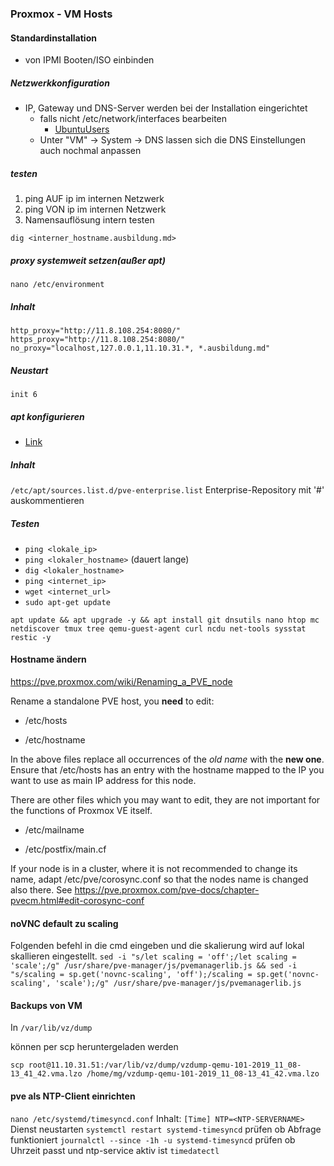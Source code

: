 ### Proxmox - VM Hosts
#### Standardinstallation
* von IPMI Booten/ISO einbinden
##### Netzwerkkonfiguration
* IP, Gateway und DNS-Server werden bei der Installation eingerichtet
  * falls nicht /etc/network/interfaces bearbeiten
    * [UbuntuUsers](https://wiki.ubuntuusers.de/interfaces/)
  * Unter "VM" -> System -> DNS lassen sich die DNS Einstellungen auch nochmal anpassen

##### testen
1. ping AUF ip im internen Netzwerk
2. ping VON ip im internen Netzwerk
5. Namensauflösung intern testen

`dig <interner_hostname.ausbildung.md>`

##### proxy systemweit setzen(außer apt)
`nano /etc/environment`

##### Inhalt
```
http_proxy="http://11.8.108.254:8080/"
https_proxy="http://11.8.108.254:8080/"
no_proxy="localhost,127.0.0.1,11.10.31.*, *.ausbildung.md"
```
##### Neustart
`init 6`

##### apt konfigurieren
* [Link](https://pve.proxmox.com/wiki/Package_Repositories#_proxmox_ve_no_subscription_repository)

##### Inhalt
`/etc/apt/sources.list.d/pve-enterprise.list`
Enterprise-Repository mit '#' auskommentieren
##### Testen
* `ping <lokale_ip>`
* `ping <lokaler_hostname>` (dauert lange)
* `dig <lokaler_hostname>`
* `ping <internet_ip>`
* `wget <internet_url>`
* `sudo apt-get update`

`apt update && apt upgrade -y && apt install git dnsutils nano htop mc netdiscover tmux tree qemu-guest-agent curl ncdu net-tools sysstat restic -y`

#### Hostname ändern

https://pve.proxmox.com/wiki/Renaming_a_PVE_node

Rename a standalone PVE host, you **need** to edit:

* /etc/hosts

* /etc/hostname

In the above files replace all occurrences of the *old name* with the **new one**. Ensure that /etc/hosts has an entry with the hostname mapped to the IP you want to use as main IP address for this node.

There are other files which you may want to edit, they are not important for the functions of Proxmox VE itself.

* /etc/mailname

* /etc/postfix/main.cf

If your node is in a cluster, where it is not recommended to change its name, adapt /etc/pve/corosync.conf so that the nodes name is changed also there. See <https://pve.proxmox.com/pve-docs/chapter-pvecm.html#edit-corosync-conf>

#### noVNC default zu scaling
Folgenden befehl in die cmd eingeben und die skalierung wird auf lokal skallieren eingestellt.
`sed -i "s/let scaling = 'off';/let scaling = 'scale';/g" /usr/share/pve-manager/js/pvemanagerlib.js && sed -i "s/scaling = sp.get('novnc-scaling', 'off');/scaling = sp.get('novnc-scaling', 'scale');/g" /usr/share/pve-manager/js/pvemanagerlib.js`


#### Backups von VM
In
`/var/lib/vz/dump`

können per scp heruntergeladen werden

`scp root@11.10.31.51:/var/lib/vz/dump/vzdump-qemu-101-2019_11_08-13_41_42.vma.lzo /home/mg/vzdump-qemu-101-2019_11_08-13_41_42.vma.lzo`

#### pve als NTP-Client einrichten
`nano /etc/systemd/timesyncd.conf`
Inhalt:
`[Time]
NTP=<NTP-SERVERNAME>`
Dienst neustarten
`systemctl restart systemd-timesyncd`
prüfen ob Abfrage funktioniert
`journalctl --since -1h -u systemd-timesyncd`
prüfen ob Uhrzeit passt und ntp-service aktiv ist
`timedatectl `
